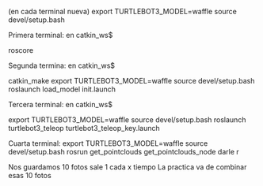 (en cada terminal nueva)
export TURTLEBOT3_MODEL=waffle
source devel/setup.bash

Primera terminal:
en catkin_ws$
 
roscore

Segunda termina:
en catkin_ws$ 

catkin_make
export TURTLEBOT3_MODEL=waffle
source devel/setup.bash
roslaunch load_model init.launch 

Tercera terminal:
en catkin_ws$ 

export TURTLEBOT3_MODEL=waffle
source devel/setup.bash
roslaunch turtlebot3_teleop turtlebot3_teleop_key.launch

Cuarta terminal:
export TURTLEBOT3_MODEL=waffle
source devel/setup.bash
rosrun get_pointclouds get_pointclouds_node
darle r

Nos guardamos 10 fotos
sale 1 cada x tiempo
La practica va de combinar esas 10 fotos 

